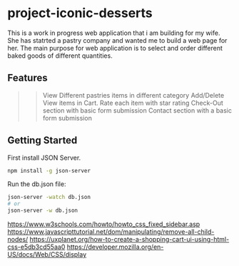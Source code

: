 # project-iconic-desserts

This is a work in progress web application that i am building for my wife. She has statrted a pastry company and wanted me to build a web page for her. The main purpose for web application  is to select and order different baked goods of different quantities.

## Features

>> View Different pastries items in different category
>> Add/Delete View items in Cart.
>> Rate each item with star rating
>> Check-Out section with basic form submission
>> Contact section with a basic form submission

## Getting Started

First install JSON Server.
```bash
npm install -g json-server
```
Run the db.json file: 
```bash
json-server -watch db.json
# or
json-server -w db.json
```


https://www.w3schools.com/howto/howto_css_fixed_sidebar.asp
https://www.javascripttutorial.net/dom/manipulating/remove-all-child-nodes/
https://uxplanet.org/how-to-create-a-shopping-cart-ui-using-html-css-e5db3cd55aa0
https://developer.mozilla.org/en-US/docs/Web/CSS/display